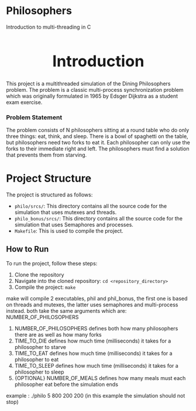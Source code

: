 # Philosophers
Introduction to multi-threading in C


## <div align='center'><h1><a name='Introduction'>Introduction</a></h1></div>

This project is a multithreaded simulation of the Dining Philosophers problem. The problem is a classic multi-process synchronization problem which was originally formulated in 1965 by Edsger Dijkstra as a student exam exercise.

### Problem Statement

The problem consists of N philosophers sitting at a round table who do only three things: eat, think, and sleep.
There is a bowl of spaghetti on the table, but philosophers need two forks to eat it.
Each philosopher can only use the forks to their immediate right and left. 
The philosophers must find a solution that prevents them from starving.

# Project Structure

The project is structured as follows:

- `philo/srcs/`: This directory contains all the source code for the simulation that uses mutexes and threads.
- `philo_bonus/srcs/`: This directory contains all the source code for the simulation that uses Semaphores and processes.
- `Makefile`: This is used to compile the project.

## How to Run

To run the project, follow these steps:

1. Clone the repository
2. Navigate into the cloned repository: `cd <repository_directory>`
3. Compile the project: `make`

make will compile 2 executables, phil and phil_bonus, the first one is based on threads and mutexes, the latter uses semaphores and multi-process instead.
both take the same arguments which are: NUMBER_OF_PHILOSOPHERS 

1. NUMBER_OF_PHILOSOPHERS	defines both how many philosophers there are as well as how many forks
2. TIME_TO_DIE	defines how much time (milliseconds) it takes for a philosopher to starve
3. TIME_TO_EAT	defines how much time (milliseconds) it takes for a philosopher to eat
4. TIME_TO_SLEEP defines how much time (milliseconds) it takes for a philosopher to sleep
5. {OPTIONAL} NUMBER_OF_MEALS defines how many meals must each philosopher eat before the simulation ends

example : ./philo 5 800 200 200 (in this example the simulation should not stop) 



